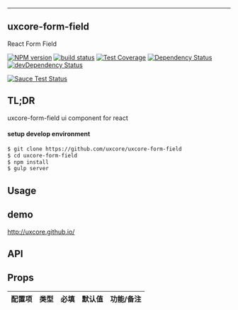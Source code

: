 ---

## uxcore-form-field

React Form Field

[![NPM version][npm-image]][npm-url]
[![build status][travis-image]][travis-url]
[![Test Coverage][coveralls-image]][coveralls-url]
[![Dependency Status][dep-image]][dep-url]
[![devDependency Status][devdep-image]][devdep-url] 

[![Sauce Test Status][sauce-image]][sauce-url]

[npm-image]: http://img.shields.io/npm/v/uxcore-form-field.svg?style=flat-square
[npm-url]: http://npmjs.org/package/uxcore-form-field
[travis-image]: https://img.shields.io/travis/uxcore/uxcore-form-field.svg?style=flat-square
[travis-url]: https://travis-ci.org/uxcore/uxcore-form-field
[coveralls-image]: https://img.shields.io/coveralls/uxcore/uxcore-form-field.svg?style=flat-square
[coveralls-url]: https://coveralls.io/r/uxcore/uxcore-form-field?branch=master
[dep-image]: http://img.shields.io/david/uxcore/uxcore-form-field.svg?style=flat-square
[dep-url]: https://david-dm.org/uxcore/uxcore-form-field
[devdep-image]: http://img.shields.io/david/dev/uxcore/uxcore-form-field.svg?style=flat-square
[devdep-url]: https://david-dm.org/uxcore/uxcore-form-field#info=devDependencies
[sauce-image]: https://saucelabs.com/browser-matrix/uxcore.svg
[sauce-url]: https://saucelabs.com/u/uxcore



## TL;DR

uxcore-form-field ui component for react

#### setup develop environment

```sh
$ git clone https://github.com/uxcore/uxcore-form-field
$ cd uxcore-form-field
$ npm install
$ gulp server
```

## Usage

## demo
http://uxcore.github.io/

## API

## Props

| 配置项 | 类型 | 必填 | 默认值 | 功能/备注 |
|---|---|---|---|---|


